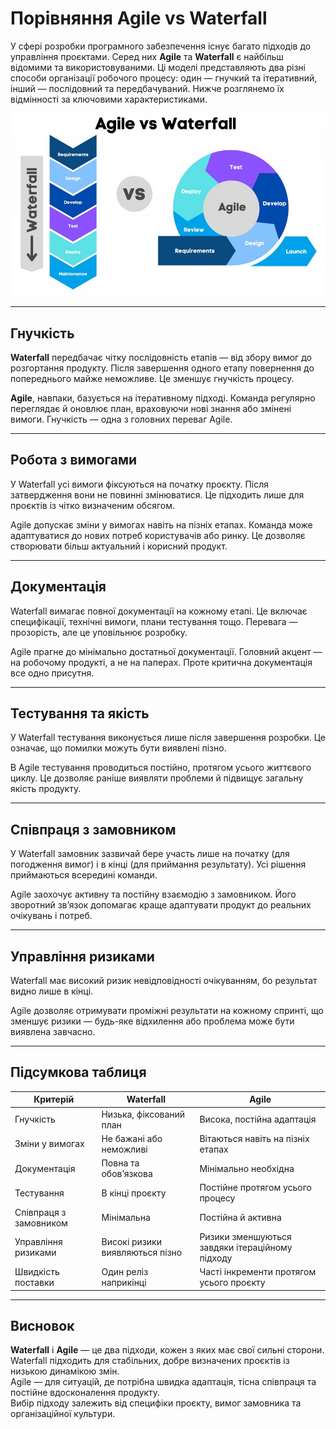 # Порівняння Agile vs Waterfall

У сфері розробки програмного забезпечення існує багато підходів до управління проєктами. Серед них **Agile** та **Waterfall** є найбільш відомими та використовуваними. Ці моделі представляють два різні способи організації робочого процесу: один — гнучкий та ітеративний, інший — послідовний та передбачуваний. Нижче розглянемо їх відмінності за ключовими характеристиками.

![Waterfall-vs-Agile](../assets/Agile-vs-Waterfall.png)

---

## Гнучкість

**Waterfall** передбачає чітку послідовність етапів — від збору вимог до розгортання продукту. Після завершення одного етапу повернення до попереднього майже неможливе. Це зменшує гнучкість процесу.

**Agile**, навпаки, базується на ітеративному підході. Команда регулярно переглядає й оновлює план, враховуючи нові знання або змінені вимоги. Гнучкість — одна з головних переваг Agile.

---

## Робота з вимогами

У Waterfall усі вимоги фіксуються на початку проєкту. Після затвердження вони не повинні змінюватися. Це підходить лише для проєктів із чітко визначеним обсягом.

Agile допускає зміни у вимогах навіть на пізніх етапах. Команда може адаптуватися до нових потреб користувачів або ринку. Це дозволяє створювати більш актуальний і корисний продукт.

---

## Документація

Waterfall вимагає повної документації на кожному етапі. Це включає специфікації, технічні вимоги, плани тестування тощо. Перевага — прозорість, але це уповільнює розробку.

Agile прагне до мінімально достатньої документації. Головний акцент — на робочому продукті, а не на паперах. Проте критична документація все одно присутня.

---

## Тестування та якість

У Waterfall тестування виконується лише після завершення розробки. Це означає, що помилки можуть бути виявлені пізно.

В Agile тестування проводиться постійно, протягом усього життєвого циклу. Це дозволяє раніше виявляти проблеми й підвищує загальну якість продукту.

---

## Співпраця з замовником

У Waterfall замовник зазвичай бере участь лише на початку (для погодження вимог) і в кінці (для приймання результату). Усі рішення приймаються всередині команди.

Agile заохочує активну та постійну взаємодію з замовником. Його зворотний зв’язок допомагає краще адаптувати продукт до реальних очікувань і потреб.

---

## Управління ризиками

Waterfall має високий ризик невідповідності очікуванням, бо результат видно лише в кінці.

Agile дозволяє отримувати проміжні результати на кожному спринті, що зменшує ризики — будь-яке відхилення або проблема може бути виявлена завчасно.

---

## Підсумкова таблиця

| Критерій                 | Waterfall                                      | Agile                                           |
|--------------------------|------------------------------------------------|-------------------------------------------------|
| Гнучкість                | Низька, фіксований план                        | Висока, постійна адаптація                      |
| Зміни у вимогах          | Не бажані або неможливі                       | Вітаються навіть на пізніх етапах               |
| Документація             | Повна та обов’язкова                          | Мінімально необхідна                            |
| Тестування               | В кінці проєкту                               | Постійне протягом усього процесу                |
| Співпраця з замовником   | Мінімальна                                    | Постійна й активна                              |
| Управління ризиками      | Високі ризики виявляються пізно              | Ризики зменшуються завдяки ітераційному підходу |
| Швидкість поставки       | Один реліз наприкінці                         | Часті інкременти протягом усього проєкту        |

---

## Висновок

**Waterfall** і **Agile** — це два підходи, кожен з яких має свої сильні сторони.  
Waterfall підходить для стабільних, добре визначених проєктів із низькою динамікою змін.  
Agile — для ситуацій, де потрібна швидка адаптація, тісна співпраця та постійне вдосконалення продукту.  
Вибір підходу залежить від специфіки проєкту, вимог замовника та організаційної культури.
